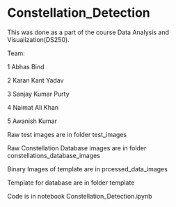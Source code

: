 # Constellation_Detection

This was done as a part of the course Data Analysis and Visualization(DS250).

Team:

1 Abhas Bind

2 Karan Kant Yadav

3 Sanjay Kumar Purty

4 Naimat Ali Khan

5 Awanish Kumar

Raw test images are in folder test_images

Raw Constellation Database images are in folder constellations_database_images

Binary Images of template are in prcessed_data_images

Template for database are in folder template

Code is in notebook Constellation_Detection.ipynb
